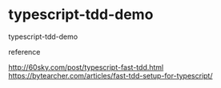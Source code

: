 # typescript-tdd-demo
typescript-tdd-demo

reference

http://60sky.com/post/typescript-fast-tdd.html
https://bytearcher.com/articles/fast-tdd-setup-for-typescript/